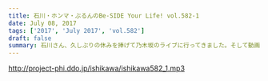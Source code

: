 ```yaml
---
title: 石川・ホンマ・ぶるんのBe-SIDE Your Life! vol.582-1
date: July 08, 2017
tags: ['2017', 'July 2017', 'vol.582']
draft: false
summary: 石川さん、久しぶりの休みを捧げて乃木坂のライブに行ってきました。そして動画の現場は大変らしいです。MIURA
---
```


http://project-phi.ddo.jp/ishikawa/ishikawa582_1.mp3
